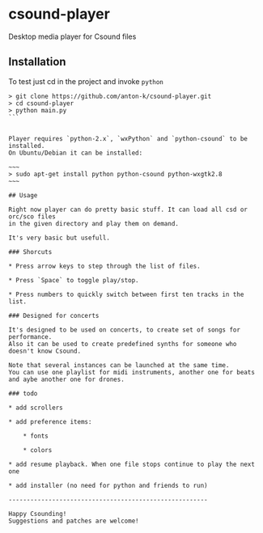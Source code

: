 # csound-player
Desktop media player for Csound files

## Installation

To test just cd in the project and invoke `python`

````
> git clone https://github.com/anton-k/csound-player.git
> cd csound-player
> python main.py
```


Player requires `python-2.x`, `wxPython` and `python-csound` to be installed.
On Ubuntu/Debian it can be installed:

~~~
> sudo apt-get install python python-csound python-wxgtk2.8
~~~

## Usage

Right now player can do pretty basic stuff. It can load all csd or orc/sco files
in the given directory and play them on demand.

It's very basic but usefull. 

### Shorcuts

* Press arrow keys to step through the list of files. 

* Press `Space` to toggle play/stop.

* Press numbers to quickly switch between first ten tracks in the list.

### Designed for concerts

It's designed to be used on concerts, to create set of songs for performance. 
Also it can be used to create predefined synths for someone who doesn't know Csound.

Note that several instances can be launched at the same time.
You can use one playlist for midi instruments, another one for beats
and aybe another one for drones.

### todo

* add scrollers

* add preference items:

    * fonts
    
    * colors
    
* add resume playback. When one file stops continue to play the next one

* add installer (no need for python and friends to run)

-------------------------------------------------------

Happy Csounding!
Suggestions and patches are welcome!



